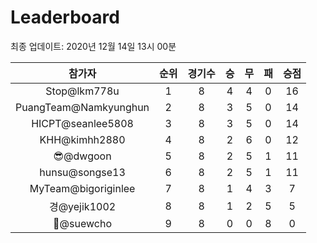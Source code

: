 # Leaderboard
최종 업데이트: 2020년 12월 14일 13시 00분




| 참가자 | 순위 | 경기수 | 승 | 무 | 패 | 승점 |
|:---:|:---:|:---:|:---:|:---:|:---:|:---:|
| Stop@lkm778u | 1 | 8 | 4 | 4 | 0 | 16 |
| PuangTeam@Namkyunghun | 2 | 8 | 3 | 5 | 0 | 14 |
| HICPT@seanlee5808 | 3 | 8 | 3 | 5 | 0 | 14 |
| KHH@kimhh2880 | 4 | 8 | 2 | 6 | 0 | 12 |
| 😎@dwgoon | 5 | 8 | 2 | 5 | 1 | 11 |
| hunsu@songse13 | 6 | 8 | 2 | 5 | 1 | 11 |
| MyTeam@bigoriginlee | 7 | 8 | 1 | 4 | 3 | 7 |
| 경@yejik1002 | 8 | 8 | 1 | 2 | 5 | 5 |
| 🦷@suewcho | 9 | 8 | 0 | 0 | 8 | 0 |